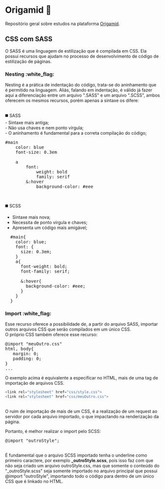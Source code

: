 # Origamid :wolf:	
Repositório geral sobre estudos na plataforma <a href="www.origamid.com">Origamid</a>.
<h2> CSS com SASS </h2>
O SASS é uma linguagem de estilização que é compilada em CSS. Ela possui recursos que ajudam no processo de desenvolvimento de código de estilização de páginas.
<h3>Nesting :white_flag:</h3> 
Nesting é a prática de indentação do código, trata-se do aninhamento que é permitido na linguagem. 
Aliás, falando em indentação, é válido já fazer aqui a diferenciação entre um arquivo ".SASS" e um arquivo ".SCSS", ambos oferecem os mesmos recursos, porém apenas a sintaxe
os difere:
<br><br>

 :black_medium_square: SASS<br>
    - Sintaxe mais antiga;<br>
    - Não usa chaves e nem ponto vírgula;<br>
    - O aninhamento é fundamental para a correta compilação do código;<br>

<pre>
#main
    color: blue
    font-size: 0.3em

    a
        font:
            weight: bold
            family: serif
        &:hover
            background-color: #eee
</pre>

<br>

:black_medium_square: SCSS<br>
  - Sintaxe mais nova;
  - Necessita de ponto vírgula e chaves;
  - Apresenta um código mais amigável;
<pre>
  #main{
    color: blue;
    font: {
      size: 0.3em;
    }
    a{
      font-weight: bold;
      font-family: serif;
      
      &:hover{
        background-color: #eee;
      }
    }  
  }
</pre>

<h3>Import :white_flag:</h3> 
Esse recurso oferece a possibilidade de, a partir do arquivo SASS, importar outros arquivos CSS que serão compilados em um único CSS.<br>
O próprio CSS também oferece esse recurso:
<pre>
@import "meuOutro.css"
html, body{
   margin: 0;
   padding: 0;
}
...
</pre>
O exemplo acima é equivalente a especificar no HTML, mais de uma tag de importação de arquivos CSS.

```java
<link rel="stylesheet" href="css/style.css"> 
<link rel="stylesheet" href="css/meuOutro.css">
```
<br>
O ruim de importação de mais de um CSS, é a realização de um request ao servidor por cada arquivo importado, o que impactando na renderização da página.<br>

Portanto, é melhor realizar o import pelo SCSS: 
<pre>@import "outroStyle";</pre> 
<br>
É fundamental que o arquivo SCSS importado tenha o underline como primeiro caractere, por exemplo <strong>_outroStyle.scss</strong>, pois isso faz com que não seja criado um arquivo outroStyle.css, mas que somente o conteúdo do "_outroStyle.scss" seja somente importado no arquivo principal que possui @import "outroStyle", importando todo o código para dentro de um único CSS que é linkado no HTML.

